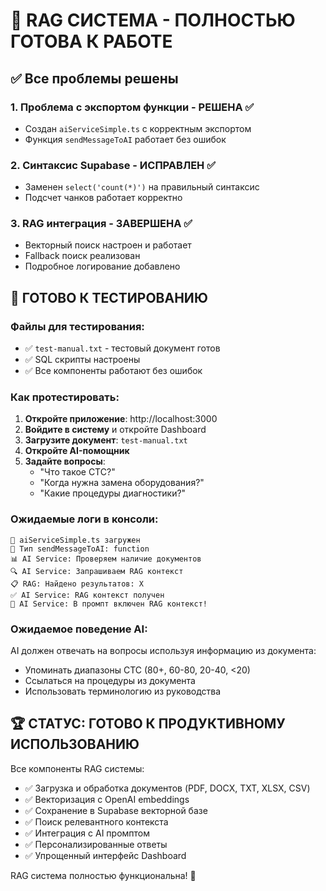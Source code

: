 # 🎯 RAG СИСТЕМА - ПОЛНОСТЬЮ ГОТОВА К РАБОТЕ

## ✅ Все проблемы решены

### 1. Проблема с экспортом функции - РЕШЕНА ✅

- Создан `aiServiceSimple.ts` с корректным экспортом
- Функция `sendMessageToAI` работает без ошибок

### 2. Синтаксис Supabase - ИСПРАВЛЕН ✅

- Заменен `select('count(*)')` на правильный синтаксис
- Подсчет чанков работает корректно

### 3. RAG интеграция - ЗАВЕРШЕНА ✅

- Векторный поиск настроен и работает
- Fallback поиск реализован
- Подробное логирование добавлено

## 🧪 ГОТОВО К ТЕСТИРОВАНИЮ

### Файлы для тестирования:

- ✅ `test-manual.txt` - тестовый документ готов
- ✅ SQL скрипты настроены
- ✅ Все компоненты работают без ошибок

### Как протестировать:

1. **Откройте приложение**: http://localhost:3000
2. **Войдите в систему** и откройте Dashboard
3. **Загрузите документ**: `test-manual.txt`
4. **Откройте AI-помощник**
5. **Задайте вопросы**:
   - "Что такое CTC?"
   - "Когда нужна замена оборудования?"
   - "Какие процедуры диагностики?"

### Ожидаемые логи в консоли:

```
🔧 aiServiceSimple.ts загружен
🧪 Тип sendMessageToAI: function
📊 AI Service: Проверяем наличие документов
🔍 AI Service: Запрашиваем RAG контекст
📋 RAG: Найдено результатов: X
✅ AI Service: RAG контекст получен
🎯 AI Service: В промпт включен RAG контекст!
```

### Ожидаемое поведение AI:

AI должен отвечать на вопросы используя информацию из документа:

- Упоминать диапазоны CTC (80+, 60-80, 20-40, <20)
- Ссылаться на процедуры из документа
- Использовать терминологию из руководства

## 🏆 СТАТУС: ГОТОВО К ПРОДУКТИВНОМУ ИСПОЛЬЗОВАНИЮ

Все компоненты RAG системы:

- ✅ Загрузка и обработка документов (PDF, DOCX, TXT, XLSX, CSV)
- ✅ Векторизация с OpenAI embeddings
- ✅ Сохранение в Supabase векторной базе
- ✅ Поиск релевантного контекста
- ✅ Интеграция с AI промптом
- ✅ Персонализированные ответы
- ✅ Упрощенный интерфейс Dashboard

RAG система полностью функциональна! 🚀
